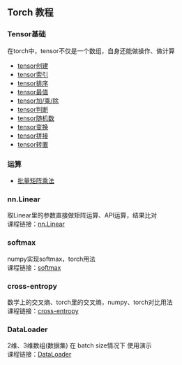## Torch 教程

### Tensor基础
在torch中，tensor不仅是一个数组，自身还能做操作、做计算<br>
  - [tensor创建](https://zhuanlan.zhihu.com/p/690467056)
  - [tensor索引](https://zhuanlan.zhihu.com/p/690617639)
  - [tensor排序](https://zhuanlan.zhihu.com/p/690620629)
  - [tensor最值](https://zhuanlan.zhihu.com/p/690621765)
  - [tensor加/乘/除](https://zhuanlan.zhihu.com/p/690628233)
  - [tensor判断](https://zhuanlan.zhihu.com/p/690624751)
  - [tensor随机数](https://zhuanlan.zhihu.com/p/690650660)
  - [tensor变换](https://zhuanlan.zhihu.com/p/690652394)
  - [tensor拼接](https://zhuanlan.zhihu.com/p/690658468)
  - [tensor转置](https://zhuanlan.zhihu.com/p/693768652)

### 运算
- [批量矩阵乘法](https://zhuanlan.zhihu.com/p/693768765)


### nn.Linear
取Linear里的参数直接做矩阵运算、API运算，结果比对<br>
课程链接：[nn.Linear](https://zhuanlan.zhihu.com/p/691185729)

### softmax
numpy实现softmax，torch用法<br>
课程链接：[softmax](https://zhuanlan.zhihu.com/p/691186731)

### cross-entropy
数学上的交叉熵、torch里的交叉熵，numpy、torch对比用法<br>
课程链接：[cross-entropy](https://zhuanlan.zhihu.com/p/691193090)

### DataLoader
2维、3维数组(数据集) 在 batch size情况下 使用演示<br>
课程链接：[DataLoader](https://zhuanlan.zhihu.com/p/691194254)

